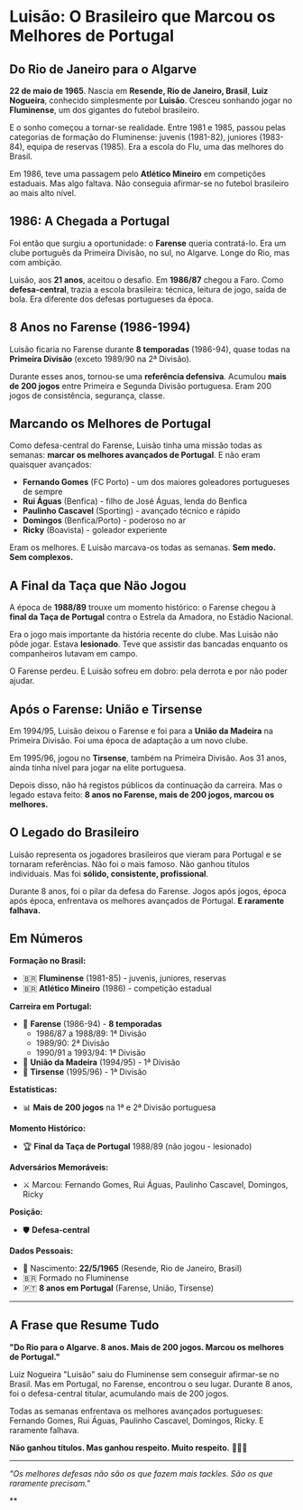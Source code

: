# Luisão: O Brasileiro que Marcou os Melhores de Portugal

## Do Rio de Janeiro para o Algarve

**22 de maio de 1965**. Nascia em **Resende, Rio de Janeiro, Brasil**, **Luiz Nogueira**, conhecido simplesmente por **Luisão**. Cresceu sonhando jogar no **Fluminense**, um dos gigantes do futebol brasileiro.

E o sonho começou a tornar-se realidade. Entre 1981 e 1985, passou pelas categorias de formação do Fluminense: juvenis (1981-82), juniores (1983-84), equipa de reservas (1985). Era a escola do Flu, uma das melhores do Brasil.

Em 1986, teve uma passagem pelo **Atlético Mineiro** em competições estaduais. Mas algo faltava. Não conseguia afirmar-se no futebol brasileiro ao mais alto nível.

## 1986: A Chegada a Portugal

Foi então que surgiu a oportunidade: o **Farense** queria contratá-lo. Era um clube português da Primeira Divisão, no sul, no Algarve. Longe do Rio, mas com ambição.

Luisão, aos **21 anos**, aceitou o desafio. Em **1986/87** chegou a Faro. Como **defesa-central**, trazia a escola brasileira: técnica, leitura de jogo, saída de bola. Era diferente dos defesas portugueses da época.

## 8 Anos no Farense (1986-1994)

Luisão ficaria no Farense durante **8 temporadas** (1986-94), quase todas na **Primeira Divisão** (exceto 1989/90 na 2ª Divisão).

Durante esses anos, tornou-se uma **referência defensiva**. Acumulou **mais de 200 jogos** entre Primeira e Segunda Divisão portuguesa. Eram 200 jogos de consistência, segurança, classe.

## Marcando os Melhores de Portugal

Como defesa-central do Farense, Luisão tinha uma missão todas as semanas: **marcar os melhores avançados de Portugal**. E não eram quaisquer avançados:

- **Fernando Gomes** (FC Porto) - um dos maiores goleadores portugueses de sempre
- **Rui Águas** (Benfica) - filho de José Águas, lenda do Benfica
- **Paulinho Cascavel** (Sporting) - avançado técnico e rápido
- **Domingos** (Benfica/Porto) - poderoso no ar
- **Ricky** (Boavista) - goleador experiente

Eram os melhores. E Luisão marcava-os todas as semanas. **Sem medo. Sem complexos.**

## A Final da Taça que Não Jogou

A época de **1988/89** trouxe um momento histórico: o Farense chegou à **final da Taça de Portugal** contra o Estrela da Amadora, no Estádio Nacional.

Era o jogo mais importante da história recente do clube. Mas Luisão não pôde jogar. Estava **lesionado**. Teve que assistir das bancadas enquanto os companheiros lutavam em campo.

O Farense perdeu. E Luisão sofreu em dobro: pela derrota e por não poder ajudar.

## Após o Farense: União e Tirsense

Em 1994/95, Luisão deixou o Farense e foi para a **União da Madeira** na Primeira Divisão. Foi uma época de adaptação a um novo clube.

Em 1995/96, jogou no **Tirsense**, também na Primeira Divisão. Aos 31 anos, ainda tinha nível para jogar na elite portuguesa.

Depois disso, não há registos públicos da continuação da carreira. Mas o legado estava feito: **8 anos no Farense, mais de 200 jogos, marcou os melhores.**

## O Legado do Brasileiro

Luisão representa os jogadores brasileiros que vieram para Portugal e se tornaram referências. Não foi o mais famoso. Não ganhou títulos individuais. Mas foi **sólido, consistente, profissional**.

Durante 8 anos, foi o pilar da defesa do Farense. Jogos após jogos, época após época, enfrentava os melhores avançados de Portugal. **E raramente falhava.**

## Em Números

**Formação no Brasil:**
- 🇧🇷 **Fluminense** (1981-85) - juvenis, juniores, reservas
- 🇧🇷 **Atlético Mineiro** (1986) - competição estadual

**Carreira em Portugal:**
- 🎽 **Farense** (1986-94) - **8 temporadas**
  - 1986/87 a 1988/89: 1ª Divisão
  - 1989/90: 2ª Divisão
  - 1990/91 a 1993/94: 1ª Divisão
- 🎽 **União da Madeira** (1994/95) - 1ª Divisão
- 🎽 **Tirsense** (1995/96) - 1ª Divisão

**Estatísticas:**
- 📊 **Mais de 200 jogos** na 1ª e 2ª Divisão portuguesa

**Momento Histórico:**
- 🏆 **Final da Taça de Portugal** 1988/89 (não jogou - lesionado)

**Adversários Memoráveis:**
- ⚔️ Marcou: Fernando Gomes, Rui Águas, Paulinho Cascavel, Domingos, Ricky

**Posição:**
- 🛡️ **Defesa-central**

**Dados Pessoais:**
- 📅 Nascimento: **22/5/1965** (Resende, Rio de Janeiro, Brasil)
- 🇧🇷 Formado no Fluminense
- 🇵🇹 **8 anos em Portugal** (Farense, União, Tirsense)

---

## A Frase que Resume Tudo

**"Do Rio para o Algarve. 8 anos. Mais de 200 jogos. Marcou os melhores de Portugal."**

Luiz Nogueira "Luisão" saiu do Fluminense sem conseguir afirmar-se no Brasil. Mas em Portugal, no Farense, encontrou o seu lugar. Durante 8 anos, foi o defesa-central titular, acumulando mais de 200 jogos.

Todas as semanas enfrentava os melhores avançados portugueses: Fernando Gomes, Rui Águas, Paulinho Cascavel, Domingos, Ricky. E raramente falhava.

**Não ganhou títulos. Mas ganhou respeito. Muito respeito.** 🦁🇧🇷

---

*"Os melhores defesas não são os que fazem mais tackles. São os que raramente precisam."*

**